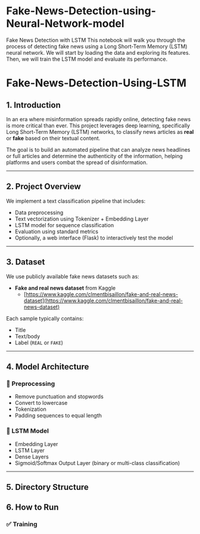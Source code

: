 # Fake-News-Detection-using-Neural-Network-model
Fake News Detection with LSTM
This notebook will walk you through the process of detecting fake news using a Long Short-Term Memory (LSTM) neural network. We will start by loading the data and exploring its features. Then, we will train the LSTM model and evaluate its performance.
# Fake-News-Detection-Using-LSTM

## 1. Introduction

In an era where misinformation spreads rapidly online, detecting fake news is more critical than ever. This project leverages deep learning, specifically Long Short-Term Memory (LSTM) networks, to classify news articles as **real** or **fake** based on their textual content.

The goal is to build an automated pipeline that can analyze news headlines or full articles and determine the authenticity of the information, helping platforms and users combat the spread of disinformation.

---

## 2. Project Overview

We implement a text classification pipeline that includes:
- Data preprocessing
- Text vectorization using Tokenizer + Embedding Layer
- LSTM model for sequence classification
- Evaluation using standard metrics
- Optionally, a web interface (Flask) to interactively test the model

---

## 3. Dataset

We use publicly available fake news datasets such as:
- **Fake and real news dataset** from Kaggle
  - [https://www.kaggle.com/clmentbisaillon/fake-and-real-news-dataset](https://www.kaggle.com/clmentbisaillon/fake-and-real-news-dataset)

Each sample typically contains:
- Title
- Text/body
- Label (`REAL` or `FAKE`)

---

## 4. Model Architecture

### 🔹 Preprocessing
- Remove punctuation and stopwords
- Convert to lowercase
- Tokenization
- Padding sequences to equal length

### 🔹 LSTM Model
- Embedding Layer
- LSTM Layer
- Dense Layers
- Sigmoid/Softmax Output Layer (binary or multi-class classification)

---

## 5. Directory Structure


## 6. How to Run

### ✅ Training
